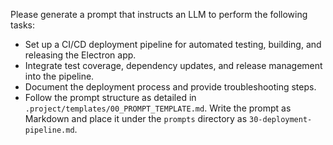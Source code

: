 Please generate a prompt that instructs an LLM to perform the following tasks:

* Set up a CI/CD deployment pipeline for automated testing, building, and releasing the Electron app.
* Integrate test coverage, dependency updates, and release management into the pipeline.
* Document the deployment process and provide troubleshooting steps.
* Follow the prompt structure as detailed in `.project/templates/00_PROMPT_TEMPLATE.md`. Write the prompt as Markdown and place it under the `prompts` directory as `30-deployment-pipeline.md`.
